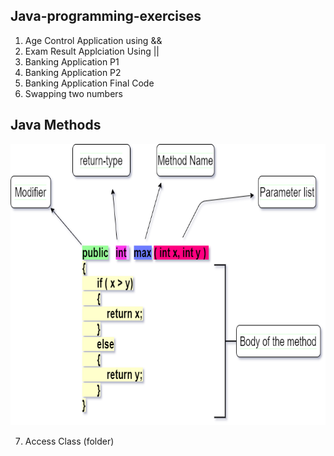 ## Java-programming-exercises

1. Age Control Application using &&
2. Exam Result Applciation Using ||
3. Banking Application P1
4. Banking Application P2
5. Banking Application Final Code
6. Swapping two numbers

## Java Methods

<img src="img/method.png" width="650" height="450">

7. Access Class (folder)
